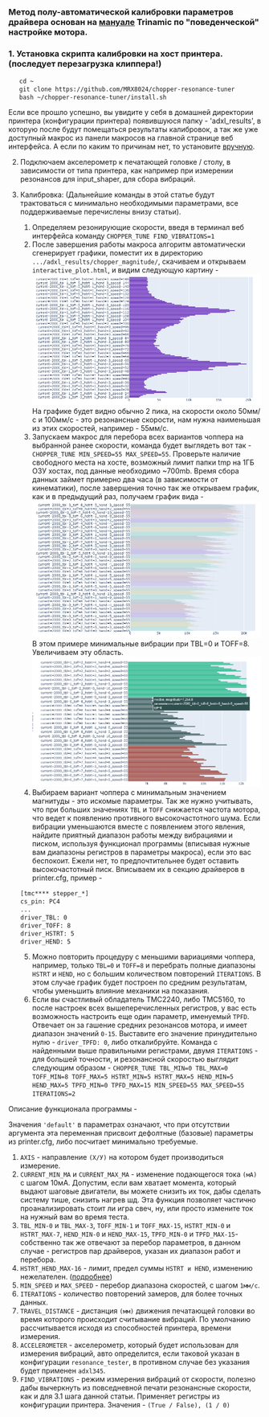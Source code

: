 ### Метод полу-автоматической калибровки параметров драйвера основан на [мануале](https://www.analog.com/en/app-notes/AN-001.html) Trinamic по "поведенческой" настройке мотора.


### 1. Установка скрипта калибровки на хост принтера. (последует перезагрузка клиппера!)
```
   cd ~
   git clone https://github.com/MRX8024/chopper-resonance-tuner
   bash ~/chopper-resonance-tuner/install.sh
```
Если все прошло успешно, вы увидите у себя в домашней директории принтера (конфигурации принтера) появившуюся папку - 'adxl_results', в которую после будут помещаться результаты калибровок, а так же уже доступный макрос из панели макросов на главной странице веб интерфейса.
А если по каким то причинам нет, то установите [вручную](/wiki/manual_install_ru.md).

2. Подключаем акселерометр к печатающей головке / столу, в зависимости от типа принтера, как например при измерении резонансов для input_shaper, для сбора вибраций.

3. Калибровка: (Дальнейшие команды в этой статье будут трактоваться с минимально необходимыми параметрами, все поддерживаемые перечислены внизу статьи).

   1. Определяем резонирующие скорости, введя в терминал веб интерфейса команду `CHOPPER_TUNE FIND_VIBRATIONS=1`
   2. После завершения работы макроса алгоритм автоматически сгенерирует графики, поместит их в директорию `.../adxl_results/chopper_magnitude/`, скачиваем и открываем `interactive_plot.html`, и видим следующую картину -
   ![](/wiki/pictures/img_1.png)
   На графике будет видно обычно 2 пика, на скорости около 50мм/с и 100мм/с - это резонансные скорости, нам нужна наименьшая из этих скоростей, например - 55мм/с.
   3. Запускаем макрос для перебора всех вариантов чоппера на выбранной ранее скорости, команда будет выглядеть вот так 
   -`CHOPPER_TUNE MIN_SPEED=55 MAX_SPEED=55`. Проверьте наличие свободного места на хосте, возможный лимит папки tmp на 1ГБ ОЗУ хостах, под данные необходимо ~700mb.
   Время сбора данных займет примерно два часа (в зависимости от кинематики), после завершения точно так же открываем график, как и в предыдущий раз, получаем график вида -
   ![](/wiki/pictures/img_2.png)
   В этом примере минимальные вибрации при TBL=0 и TOFF=8. Увеличиваем эту область.
   ![](/wiki/pictures/img_3.png)
   4. Выбираем вариант чоппера с минимальным значением магнитуды - это искомые параметры. Так же нужно учитывать, что при больших значениях `TBL` и `TOFF` снижается частота мотора, что ведет к появлению противного высокочастотного шума. 
   Если вибрации уменьшаются вместе с появлением этого явления, найдите приятный диапазон работы между вибрациями и писком, используя функционал программы (вписывая нужные вам диапазоны регистров в параметры макроса), если это вас беспокоит. Ежели нет, то предпочтительнее будет оставить высокочастотный писк.
   Вписываем их в секцию драйверов в printer.cfg, пример -
   ```
   [tmc**** stepper_*]
   cs_pin: PC4
   ...
   driver_TBL: 0
   driver_TOFF: 8
   driver_HSTRT: 5
   driver_HEND: 5
   ```

   5. Можно повторить процедуру с меньшими вариациями чоппера, например, только `TBL=0` и `TOFF=8` и перебрать полные диапазоны `HSTRT` и `HEND`, но с большим количеством повторений `ITERATIONS`. В этом случае график будет построен по средним результатам, чтобы уменьшить влияние механики на показания.
   6. Если вы счастливый обладатель TMC2240, либо TMC5160, то после настроек всех вышеперечисленных регистров, у вас есть возможность настроить еще один параметр, именуемый `TPFD`. 
   Отвечает он за гашение средних резонансов мотора, и имеет диапазон значений `0-15`. Выставите его значение принудительно нулю - `driver_TPFD: 0`, либо откалибруйте. Команда с найденными выше правильными регистрами, двумя `ITERATIONS` - для большей точности, и резонансной скоростью выглядит следующим образом - `CHOPPER_TUNE TBL_MIN=0 TBL_MAX=0 TOFF_MIN=8 TOFF_MAX=5 HSTRT_MIN=5 HSTRT_MAX=5 HEND_MIN=5 HEND_MAX=5 TPFD_MIN=0 TPFD_MAX=15 MIN_SPEED=55 MAX_SPEED=55 ITERATIONS=2`

Описание функционала программы -

Значения `'default'` в параметрах означают, что при отсутствии аргумента эта переменная присвоит дефолтные (базовые) параметры из printer.cfg, либо посчитает минимально требуемые.

1. `AXIS` - направление `(Х/У)` на котором будет производиться измерение.
2. `CURRENT_MIN_MA` и `CURRENT_MAX_MA` - изменение подающегося тока `(мА)` с шагом 10мА. Допустим, если вам хватает момента, который выдают шаговые двигатели, вы можете снизить их ток, дабы сделать систему тише, снизить нагрев шд. Эта функция позволяет частично проанализировать стоит ли игра свеч, ну, или просто измените ток на нужный вам во время теста.
3. `TBL_MIN-0` и `TBL_MAX-3`, `TOFF_MIN-1` и `TOFF_MAX-15`, `HSTRT_MIN-0` и `HSTRT_MAX-7`, `HEND_MIN-0` и `HEND_MAX-15`, `TPFD_MIN-0` и `TPFD_MAX-15`- собственно так же отвечают за перебор параметров, в данном случае - регистров пар драйверов, указан их диапазон работ и перебора.
4. `HSTRT_HEND_MAX-16` - лимит, предел суммы `HSTRT и HEND`, изменению нежелателен. ([подробнее](https://www.analog.com/media/en/technical-documentation/data-sheets/TMC5160A_datasheet_rev1.17.pdf))
5. `MIN_SPEED` и `MAX_SPEED` - перебор диапазона скоростей, с шагом `1мм/c`.
6. `ITERATIONS` - количество повторений замеров, для более точных данных.
7. `TRAVEL_DISTANCE` - дистанция `(мм)` движения печатающей головки во время которого происходит считывание вибраций. По умолчанию рассчитывается исходя из способностей принтера, времени измерения.
8. `ACCELEROMETER` - акселерометр, который будет использован для измерения вибраций, авто определится, если таковой указан в конфигурации `resonance_tester`, в противном случае без указания будет применен `adxl345`.
9. `FIND_VIBRATIONS` - режим измерения вибраций от скорости, полезно дабы вычеркнуть из повседневной печати резонансные скорости, как и для 3.1 шага данной статьи. Применяет регистры из конфигурации принтера. Значения - `(True / False), (1 / 0)`


